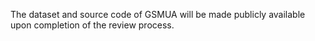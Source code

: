 The dataset and source code of GSMUA will be made publicly available upon completion of the review process.
